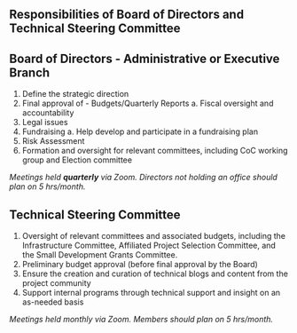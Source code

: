 ## Responsibilities of Board of Directors and Technical Steering Committee

## Board of Directors - Administrative or Executive Branch

1. Define the strategic direction
2. Final approval of - Budgets/Quarterly Reports
   a. Fiscal oversight and accountability
3. Legal issues
4. Fundraising
   a. Help develop and participate in a fundraising plan
5. Risk Assessment
6. Formation and oversight for relevant committees, including CoC working group and Election committee

_Meetings held **quarterly** via Zoom. Directors not holding an office should plan on 5 hrs/month._

## Technical Steering Committee

1. Oversight of relevant committees and associated budgets, including the Infrastructure Committee, Affiliated Project Selection Committee, and the Small Development Grants Committee.
2. Preliminary budget approval (before final approval by the Board)
3. Ensure the creation and curation of technical blogs and content from the project community
4. Support internal programs through technical support and insight on an as-needed basis

_Meetings held monthly via Zoom. Members should plan on 5 hrs/month._
